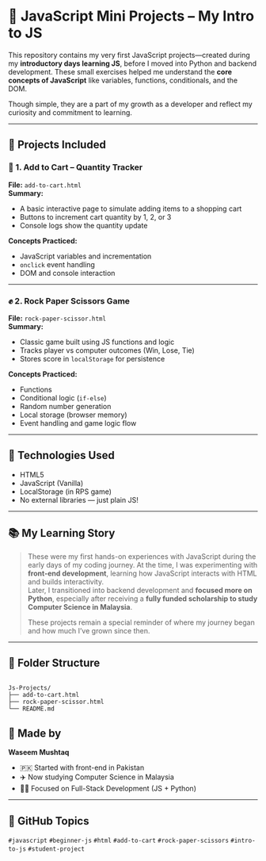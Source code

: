 # 🧠 JavaScript Mini Projects – My Intro to JS

This repository contains my very first JavaScript projects—created during my **introductory days learning JS**, before I moved into Python and backend development. These small exercises helped me understand the **core concepts of JavaScript** like variables, functions, conditionals, and the DOM.

Though simple, they are a part of my growth as a developer and reflect my curiosity and commitment to learning.

---

## 📁 Projects Included

### 🛒 1. Add to Cart – Quantity Tracker
**File:** `add-to-cart.html`  
**Summary:**
- A basic interactive page to simulate adding items to a shopping cart
- Buttons to increment cart quantity by 1, 2, or 3
- Console logs show the quantity update

**Concepts Practiced:**
- JavaScript variables and incrementation
- `onclick` event handling
- DOM and console interaction

---

### ✊ 2. Rock Paper Scissors Game
**File:** `rock-paper-scissor.html`  
**Summary:**
- Classic game built using JS functions and logic
- Tracks player vs computer outcomes (Win, Lose, Tie)
- Stores score in `localStorage` for persistence

**Concepts Practiced:**
- Functions
- Conditional logic (`if-else`)
- Random number generation
- Local storage (browser memory)
- Event handling and game logic flow

---

## 🧰 Technologies Used

- HTML5
- JavaScript (Vanilla)
- LocalStorage (in RPS game)
- No external libraries — just plain JS!

---

## 📚 My Learning Story

> These were my first hands-on experiences with JavaScript during the early days of my coding journey. At the time, I was experimenting with **front-end development**, learning how JavaScript interacts with HTML and builds interactivity.  
> Later, I transitioned into backend development and **focused more on Python**, especially after receiving a **fully funded scholarship to study Computer Science in Malaysia**.  
>  
> These projects remain a special reminder of where my journey began and how much I’ve grown since then.

---

## 📂 Folder Structure

```

Js-Projects/
├── add-to-cart.html
├── rock-paper-scissor.html
└── README.md

```


## 🙌 Made by

**Waseem Mushtaq**  
- 🇵🇰 Started with front-end in Pakistan  
- ✈️ Now studying Computer Science in Malaysia  
- 🧑‍💻 Focused on Full-Stack Development (JS + Python)

---

## 🔖 GitHub Topics

`#javascript` `#beginner-js` `#html` `#add-to-cart` `#rock-paper-scissors` `#intro-to-js` `#student-project`
```
